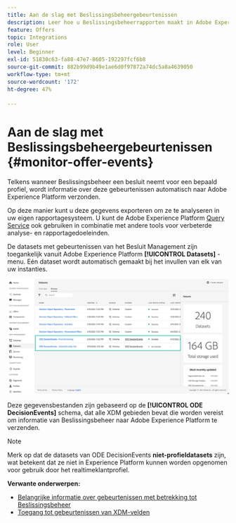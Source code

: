 ```yaml
---
title: Aan de slag met Beslissingsbeheergebeurtenissen
description: Leer hoe u Beslissingsbeheerrapporten maakt in Adobe Experience Platform.
feature: Offers
topic: Integrations
role: User
level: Beginner
exl-id: 51830c63-fa88-47e7-8605-192297fcf6b8
source-git-commit: 882b99d9b49e1ae6d0f97872a74dc5a8a4639050
workflow-type: tm+mt
source-wordcount: '172'
ht-degree: 47%

---
```


# Aan de slag met Beslissingsbeheergebeurtenissen {#monitor-offer-events}

Telkens wanneer Beslissingsbeheer een besluit neemt voor een bepaald profiel, wordt informatie over deze gebeurtenissen automatisch naar Adobe Experience Platform verzonden.

Op deze manier kunt u deze gegevens exporteren om ze te analyseren in uw eigen rapportagesysteem. U kunt de Adobe Experience Platform [Query Service](https://experienceleague.adobe.com/docs/experience-platform/query/home.html?lang=nl) ook gebruiken in combinatie met andere tools voor verbeterde analyse- en rapportagedoeleinden.

De datasets met gebeurtenissen van het Besluit Management zijn toegankelijk vanuit Adobe Experience Platform **[!UICONTROL Datasets]** -menu. Eén dataset wordt automatisch gemaakt bij het invullen van elk van uw instanties.

![](../assets/events-datasets-list.png)

Deze gegevensbestanden zijn gebaseerd op de **[!UICONTROL ODE DecisionEvents]** schema, dat alle XDM gebieden bevat die worden vereist om informatie van Beslissingsbeheer naar Adobe Experience Platform te verzenden.

>[!NOTE]
>
>Merk op dat de datasets van ODE DecisionEvents **niet-profieldatasets** zijn, wat betekent dat ze niet in Experience Platform kunnen worden opgenomen voor gebruik door het realtimeklantprofiel.

**Verwante onderwerpen:**

* [Belangrijke informatie over gebeurtenissen met betrekking tot Beslissingsbeheer](../reports/key-information.md)
* [Toegang tot gebeurtenissen van XDM-velden](../reports/xdm-fields.md)
